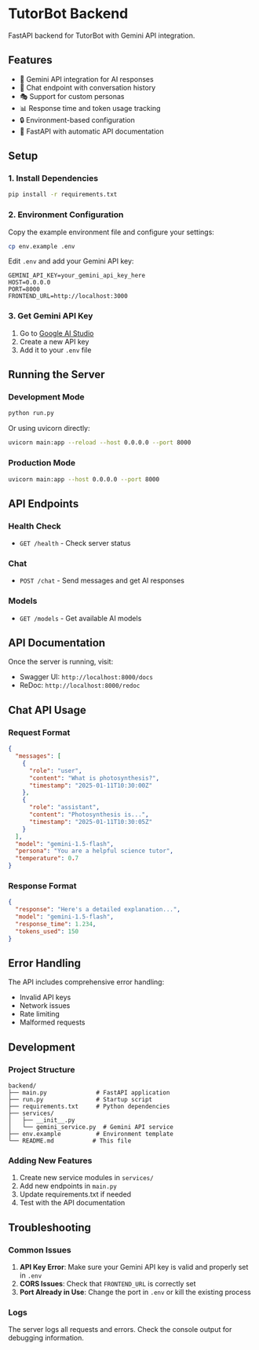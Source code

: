 # TutorBot Backend

FastAPI backend for TutorBot with Gemini API integration.

## Features

- 🤖 Gemini API integration for AI responses
- 💬 Chat endpoint with conversation history
- 🎭 Support for custom personas
- 📊 Response time and token usage tracking
- 🔒 Environment-based configuration
- 🚀 FastAPI with automatic API documentation

## Setup

### 1. Install Dependencies

```bash
pip install -r requirements.txt
```

### 2. Environment Configuration

Copy the example environment file and configure your settings:

```bash
cp env.example .env
```

Edit `.env` and add your Gemini API key:

```env
GEMINI_API_KEY=your_gemini_api_key_here
HOST=0.0.0.0
PORT=8000
FRONTEND_URL=http://localhost:3000
```

### 3. Get Gemini API Key

1. Go to [Google AI Studio](https://makersuite.google.com/app/apikey)
2. Create a new API key
3. Add it to your `.env` file

## Running the Server

### Development Mode

```bash
python run.py
```

Or using uvicorn directly:

```bash
uvicorn main:app --reload --host 0.0.0.0 --port 8000
```

### Production Mode

```bash
uvicorn main:app --host 0.0.0.0 --port 8000
```

## API Endpoints

### Health Check
- `GET /health` - Check server status

### Chat
- `POST /chat` - Send messages and get AI responses

### Models
- `GET /models` - Get available AI models

## API Documentation

Once the server is running, visit:
- Swagger UI: `http://localhost:8000/docs`
- ReDoc: `http://localhost:8000/redoc`

## Chat API Usage

### Request Format

```json
{
  "messages": [
    {
      "role": "user",
      "content": "What is photosynthesis?",
      "timestamp": "2025-01-11T10:30:00Z"
    },
    {
      "role": "assistant", 
      "content": "Photosynthesis is...",
      "timestamp": "2025-01-11T10:30:05Z"
    }
  ],
  "model": "gemini-1.5-flash",
  "persona": "You are a helpful science tutor",
  "temperature": 0.7
}
```

### Response Format

```json
{
  "response": "Here's a detailed explanation...",
  "model": "gemini-1.5-flash",
  "response_time": 1.234,
  "tokens_used": 150
}
```

## Error Handling

The API includes comprehensive error handling:
- Invalid API keys
- Network issues
- Rate limiting
- Malformed requests

## Development

### Project Structure

```
backend/
├── main.py              # FastAPI application
├── run.py               # Startup script
├── requirements.txt     # Python dependencies
├── services/
│   ├── __init__.py
│   └── gemini_service.py  # Gemini API service
├── env.example          # Environment template
└── README.md           # This file
```

### Adding New Features

1. Create new service modules in `services/`
2. Add new endpoints in `main.py`
3. Update requirements.txt if needed
4. Test with the API documentation

## Troubleshooting

### Common Issues

1. **API Key Error**: Make sure your Gemini API key is valid and properly set in `.env`
2. **CORS Issues**: Check that `FRONTEND_URL` is correctly set
3. **Port Already in Use**: Change the port in `.env` or kill the existing process

### Logs

The server logs all requests and errors. Check the console output for debugging information.
